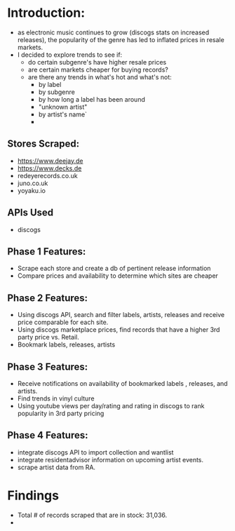 # Introduction:
* as electronic music continues to grow (discogs stats on increased releases), the popularity of the genre has led to inflated prices in resale markets.
* I decided to explore trends to see if:
    * do certain subgenre's have higher resale prices
    * are certain markets cheaper for buying records?
    * are there any trends in what's hot and what's not:
        * by label
        * by subgenre
        * by how long a label has been around
        * "unknown artist"
        * by artist's name`
        *

## Stores Scraped:
* https://www.deejay.de
* https://www.decks.de
* redeyerecords.co.uk
* juno.co.uk
* yoyaku.io

## APIs Used
* discogs

## Phase 1 Features:
* Scrape each store and create a db of pertinent release information
* Compare prices and availability to determine which sites are cheaper

## Phase 2 Features:
* Using discogs API, search and filter labels, artists, releases and receive price comparable for each site.
* Using discogs marketplace prices, find records that have a higher 3rd party price vs. Retail.
* Bookmark labels, releases, artists

## Phase 3 Features:
* Receive notifications on availability of bookmarked labels , releases, and artists.
* Find trends in vinyl culture
* Using youtube views per day/rating and rating in discogs to rank popularity in 3rd party pricing

## Phase 4 Features:
* integrate discogs API to import collection and wantlist
* integrate residentadvisor information on upcoming artist events.
* scrape artist data from RA.

# Findings
* Total # of records scraped that are in stock: 31,036.
*
